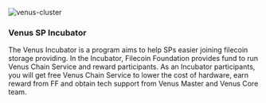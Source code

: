 ![venus-cluster](../.vuepress/public/incubator.jpg)

### Venus SP Incubator 

The Venus Incubator is a program aims to help SPs easier joining filecoin storage providing. In the Incubator, Filecoin Foundation provides fund to run Venus Chain Service and reward participants. As an Incubator participants, you will get free Venus Chain Service to lower the cost of hardware, earn reward from FF and obtain tech support from Venus Master and Venus Core team. 
